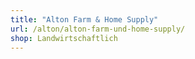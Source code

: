 ```yaml
---
title: "Alton Farm & Home Supply"
url: /alton/alton-farm-und-home-supply/
shop: Landwirtschaftlich
---
```

